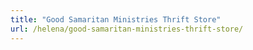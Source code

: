 ```yaml
---
title: "Good Samaritan Ministries Thrift Store"
url: /helena/good-samaritan-ministries-thrift-store/
---
```

